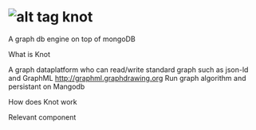 ![alt tag](http://spirtfire.com/res/img/knot.png)
knot
====

A graph db engine on top of mongoDB

What is Knot

A graph dataplatform who can read/write standard graph such as json-ld and GraphML http://graphml.graphdrawing.org
Run graph algorithm and persistant on Mangodb

How does Knot work

Relevant component
  
